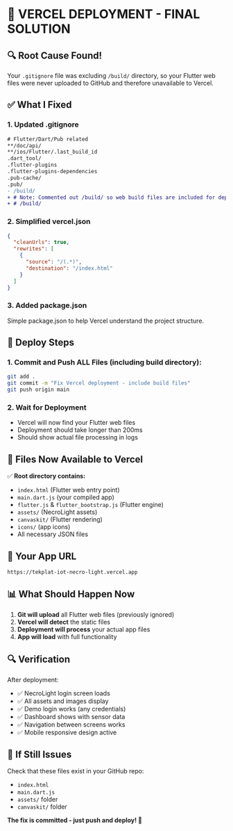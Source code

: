# 🎯 VERCEL DEPLOYMENT - FINAL SOLUTION

## 🔍 Root Cause Found!

Your `.gitignore` file was excluding `/build/` directory, so your Flutter web files were never uploaded to GitHub and therefore unavailable to Vercel.

## ✅ What I Fixed

### 1. Updated .gitignore
```diff
# Flutter/Dart/Pub related
**/doc/api/
**/ios/Flutter/.last_build_id
.dart_tool/
.flutter-plugins
.flutter-plugins-dependencies
.pub-cache/
.pub/
- /build/
+ # Note: Commented out /build/ so web build files are included for deployment
+ # /build/
```

### 2. Simplified vercel.json
```json
{
  "cleanUrls": true,
  "rewrites": [
    {
      "source": "/(.*)",
      "destination": "/index.html"
    }
  ]
}
```

### 3. Added package.json
Simple package.json to help Vercel understand the project structure.

## 🚀 Deploy Steps

### 1. Commit and Push ALL Files (including build directory):
```bash
git add .
git commit -m "Fix Vercel deployment - include build files"
git push origin main
```

### 2. Wait for Deployment
- Vercel will now find your Flutter web files
- Deployment should take longer than 200ms
- Should show actual file processing in logs

## 📂 Files Now Available to Vercel

✅ **Root directory contains:**
- `index.html` (Flutter web entry point)
- `main.dart.js` (your compiled app)
- `flutter.js` & `flutter_bootstrap.js` (Flutter engine)
- `assets/` (NecroLight assets)
- `canvaskit/` (Flutter rendering)
- `icons/` (app icons)
- All necessary JSON files

## 🎯 Your App URL

`https://tekplat-iot-necro-light.vercel.app`

## 📊 What Should Happen Now

1. **Git will upload** all Flutter web files (previously ignored)
2. **Vercel will detect** the static files
3. **Deployment will process** your actual app files
4. **App will load** with full functionality

## 🔍 Verification

After deployment:
- ✅ NecroLight login screen loads
- ✅ All assets and images display
- ✅ Demo login works (any credentials)
- ✅ Dashboard shows with sensor data
- ✅ Navigation between screens works
- ✅ Mobile responsive design active

## 🐛 If Still Issues

Check that these files exist in your GitHub repo:
- `index.html`
- `main.dart.js`
- `assets/` folder
- `canvaskit/` folder

**The fix is committed - just push and deploy! 🚀**
